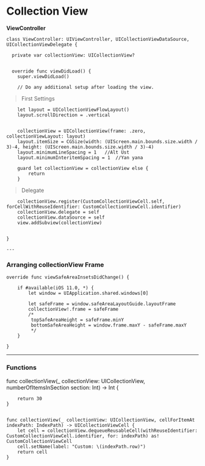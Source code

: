 # Collection View


**ViewController**

    class ViewController: UIViewController, UICollectionViewDataSource, UICollectionViewDelegate {
   
      private var collectionView: UICollectionView?
    
    
      override func viewDidLoad() {
        super.viewDidLoad()
        
        // Do any additional setup after loading the view.
        
> First Settings

        let layout = UICollectionViewFlowLayout()
        layout.scrollDirection = .vertical
        
       
        collectionView = UICollectionView(frame: .zero,  collectionViewLayout: layout)
        layout.itemSize = CGSize(width: (UIScreen.main.bounds.size.width / 3)-4, height: (UIScreen.main.bounds.size.width / 3)-4)
        layout.minimumLineSpacing = 1   //Alt Üst
        layout.minimumInteritemSpacing = 1  //Yan yana
        
        guard let collectionView = collectionView else {
            return
        }

> Delegate

        collectionView.register(CustomCollectionViewCell.self, forCellWithReuseIdentifier: CustomCollectionViewCell.identifier)
        collectionView.delegate = self
        collectionView.dataSource = self
        view.addSubview(collectionView)
        
        
    }
    
    ---
    
### Arranging collectionView Frame

    override func viewSafeAreaInsetsDidChange() {
        
        if #available(iOS 11.0, *) {
            let window = UIApplication.shared.windows[0]
            
            let safeFrame = window.safeAreaLayoutGuide.layoutFrame
            collectionView!.frame = safeFrame
            /*
             topSafeAreaHeight = safeFrame.minY
             bottomSafeAreaHeight = window.frame.maxY - safeFrame.maxY
             */
        }
        
    }

---

### Functions
   
   func collectionView(_ collectionView: UICollectionView, numberOfItemsInSection section: Int) -> Int {
        
        return 30
    }
    
    
    func collectionView(_ collectionView: UICollectionView, cellForItemAt indexPath: IndexPath) -> UICollectionViewCell {
        let cell = collectionView.dequeueReusableCell(withReuseIdentifier: CustomCollectionViewCell.identifier, for: indexPath) as! CustomCollectionViewCell
        cell.setName(label: "Custom: \(indexPath.row)")
        return cell
    }
    
    
    
